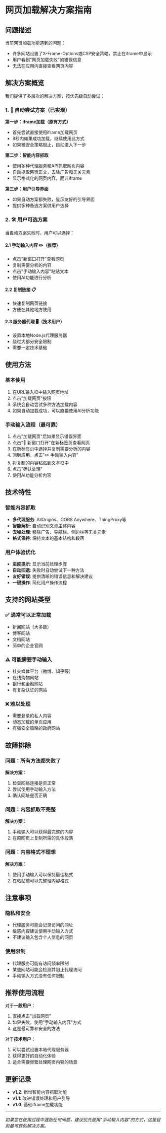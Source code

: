 # 网页加载解决方案指南

## 问题描述

当前网页加载功能遇到的问题：
- 许多网站设置了X-Frame-Options或CSP安全策略，禁止在iframe中显示
- 用户看到"网页加载失败"的错误信息
- 无法在应用内直接查看网页内容

## 解决方案概览

我们提供了多层次的解决方案，按优先级自动尝试：

### 1. 🔄 自动尝试方案（已实现）

**第一步：iframe加载（原有方式）**
- 首先尝试直接使用iframe加载网页
- 8秒内如果成功加载，继续使用此方式
- 如果被安全策略阻止，自动进入下一步

**第二步：智能内容抓取**
- 使用多种代理服务和API抓取网页内容
- 自动提取网页正文，去除广告和无关元素
- 显示格式化的网页内容，而非iframe

**第三步：用户引导界面**
- 如果自动方案都失败，显示友好的引导界面
- 提供多种备选方案供用户选择

### 2. 🛠️ 用户可选方案

当自动方案失败时，用户可以选择：

#### 2.1 手动输入内容 ✏️（推荐）
- 点击"新窗口打开"查看网页
- 复制需要分析的内容
- 点击"手动输入内容"粘贴文本
- 使用AI功能进行分析

#### 2.2 复制链接 📋
- 快速复制网页链接
- 方便在其他地方使用

#### 2.3 服务器代理 🖥️（技术用户）
- 设置本地Node.js代理服务器
- 绕过大部分安全限制
- 需要一定技术基础

## 使用方法

### 基本使用
1. 在URL输入框中输入网页地址
2. 点击"加载网页"按钮
3. 系统会自动尝试多种方法加载内容
4. 如果自动加载成功，可以直接使用AI分析功能

### 手动输入流程（最可靠）
1. 点击"加载网页"后如果显示错误界面
2. 点击"🔗 新窗口打开"在新标签页查看网页
3. 在新标签页中选择并复制需要分析的内容
4. 回到应用，点击"✏️ 手动输入内容"
5. 将复制的内容粘贴到文本框中
6. 点击"确认处理"
7. 使用AI功能分析内容

## 技术特性

### 智能内容抓取
- **多代理服务**: AllOrigins、CORS Anywhere、ThingProxy等
- **智能解析**: 自动识别文章主体内容
- **去噪处理**: 移除广告、导航栏、侧边栏等无关元素
- **格式保持**: 保持文本的基本结构和段落

### 用户体验优化
- **进度提示**: 显示当前处理步骤
- **自动回退**: 失败时自动尝试下一种方法
- **友好错误**: 提供清晰的错误信息和解决建议
- **一键操作**: 简化用户操作流程

## 支持的网站类型

### ✅ 通常可以正常加载
- 新闻网站（大多数）
- 博客网站
- 文档网站
- 简单的企业官网

### ⚠️ 可能需要手动输入
- 社交媒体平台（微博、知乎等）
- 在线购物网站
- 银行和金融网站
- 有复杂认证的网站

### ❌ 难以处理
- 需要登录的私人内容
- 动态加载的单页应用
- 有强安全策略的政府网站

## 故障排除

### 问题：所有方法都失败了
**解决方案：**
1. 检查网络连接是否正常
2. 尝试使用手动输入方法
3. 确认网址是否正确

### 问题：内容抓取不完整
**解决方案：**
1. 手动输入可以获得最完整的内容
2. 在原网页上复制所需的具体段落

### 问题：内容格式不理想
**解决方案：**
1. 使用手动输入可以保持最佳格式
2. 在粘贴前可以先整理内容格式

## 注意事项

### 隐私和安全
- 代理服务可能会记录访问的网址
- 敏感内容建议使用手动输入方式
- 不建议输入包含个人信息的网页

### 使用限制
- 代理服务可能有访问频率限制
- 某些网站可能会检测并阻止代理访问
- 手动输入方式没有任何限制

## 推荐使用流程

对于**一般用户**：
1. 直接点击"加载网页"
2. 如果失败，使用"手动输入内容"方式
3. 这是最可靠和安全的方法

对于**技术用户**：
1. 可以尝试设置本地代理服务器
2. 获得更好的自动化体验
3. 适合需要频繁处理网页内容的场景

## 更新记录

- **v1.2**: 新增智能内容抓取功能
- **v1.1**: 改进错误处理和用户引导
- **v1.0**: 基础iframe加载功能

---

*如果您在使用过程中遇到任何问题，建议优先使用"手动输入内容"的方式，这是目前最可靠的解决方案。* 
